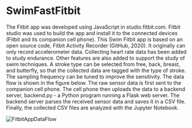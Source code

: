 # SwimFastFitbit
The Fitbit app was developed using JavaScript in studio.fitbit.com. Fitbit studio was used to build the app and install it to the connected devices (Fitbit and its companion cell phone). This Swim Fitbit app is based on an open source code, Fitbit Activity Recorder (GitHub, 2020). It originally can only record accelerometer data. Collecting heart rate data has been added to study endurance. Other features are also added to support the study of swim techniques. A stroke type can be selected from free, back, breast, and butterfly, so that the collected data are tagged with the type of stroke. The sampling frequency can be tuned to improve the sensitivity. The data flow is shown in the figure below. The raw sensor data is first sent to the companion cell phone. The cell phone then uploads the data to a backend server, backend.py - a Python program running a Flask web server. The backend server parses the received sensor data and saves it in a CSV file. Finally, the collected CSV files are analyzed with the Jupyter Notebook. 

![FitbitAppDataFlow](https://github.com/user-attachments/assets/eb228a8d-6918-47c1-a127-195270e6e950)
